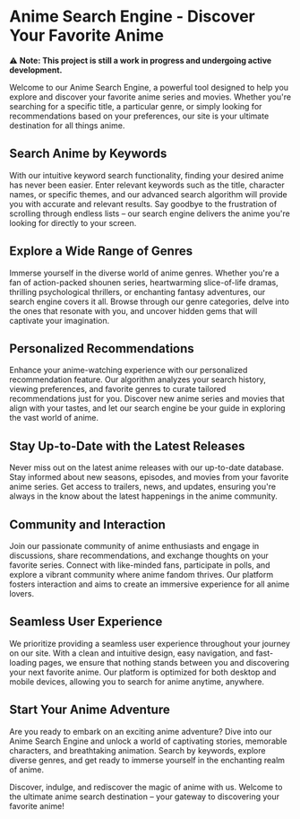 # Anime Search Engine - Discover Your Favorite Anime

⚠️ **Note: This project is still a work in progress and undergoing active development.**

Welcome to our Anime Search Engine, a powerful tool designed to help you explore and discover your favorite anime series and movies. Whether you're searching for a specific title, a particular genre, or simply looking for recommendations based on your preferences, our site is your ultimate destination for all things anime.

## Search Anime by Keywords
With our intuitive keyword search functionality, finding your desired anime has never been easier. Enter relevant keywords such as the title, character names, or specific themes, and our advanced search algorithm will provide you with accurate and relevant results. Say goodbye to the frustration of scrolling through endless lists – our search engine delivers the anime you're looking for directly to your screen.

## Explore a Wide Range of Genres
Immerse yourself in the diverse world of anime genres. Whether you're a fan of action-packed shounen series, heartwarming slice-of-life dramas, thrilling psychological thrillers, or enchanting fantasy adventures, our search engine covers it all. Browse through our genre categories, delve into the ones that resonate with you, and uncover hidden gems that will captivate your imagination.

## Personalized Recommendations
Enhance your anime-watching experience with our personalized recommendation feature. Our algorithm analyzes your search history, viewing preferences, and favorite genres to curate tailored recommendations just for you. Discover new anime series and movies that align with your tastes, and let our search engine be your guide in exploring the vast world of anime.

## Stay Up-to-Date with the Latest Releases
Never miss out on the latest anime releases with our up-to-date database. Stay informed about new seasons, episodes, and movies from your favorite anime series. Get access to trailers, news, and updates, ensuring you're always in the know about the latest happenings in the anime community.

## Community and Interaction
Join our passionate community of anime enthusiasts and engage in discussions, share recommendations, and exchange thoughts on your favorite series. Connect with like-minded fans, participate in polls, and explore a vibrant community where anime fandom thrives. Our platform fosters interaction and aims to create an immersive experience for all anime lovers.

## Seamless User Experience
We prioritize providing a seamless user experience throughout your journey on our site. With a clean and intuitive design, easy navigation, and fast-loading pages, we ensure that nothing stands between you and discovering your next favorite anime. Our platform is optimized for both desktop and mobile devices, allowing you to search for anime anytime, anywhere.

## Start Your Anime Adventure
Are you ready to embark on an exciting anime adventure? Dive into our Anime Search Engine and unlock a world of captivating stories, memorable characters, and breathtaking animation. Search by keywords, explore diverse genres, and get ready to immerse yourself in the enchanting realm of anime.

Discover, indulge, and rediscover the magic of anime with us. Welcome to the ultimate anime search destination – your gateway to discovering your favorite anime!

